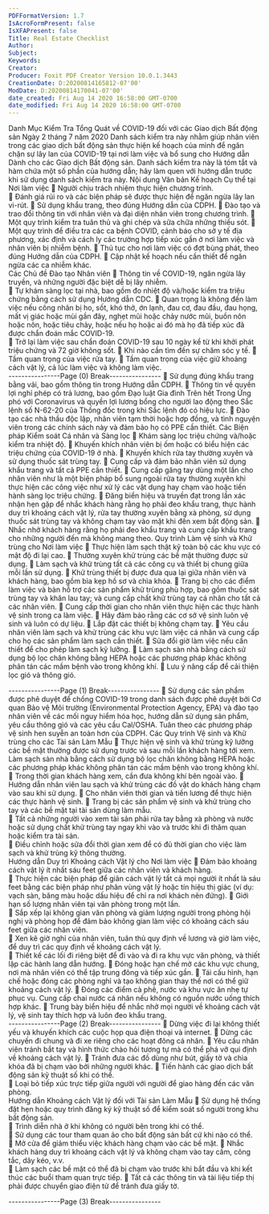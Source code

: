 ```yaml
---
PDFFormatVersion: 1.7
IsAcroFormPresent: false
IsXFAPresent: false
Title: Real Estate Checklist
Author: 
Subject: 
Keywords: 
Creator: 
Producer: Foxit PDF Creator Version 10.0.1.3443
CreationDate: D:20200814165812-07'00'
ModDate: D:20200814170041-07'00'
date_created: Fri Aug 14 2020 16:58:00 GMT-0700
date_modified: Fri Aug 14 2020 16:58:00 GMT-0700
---
```

 
Danh Mục Kiểm Tra Tổng Quát về COVID-19 
đối với các Giao dịch Bất động sản 
Ngày 2 tháng 7 năm 2020 
Danh sách kiểm tra này nhằm giúp nhân viên trong các giao dịch bất động sản thực hiện kế hoạch của 
mình để ngăn chặn sự lây lan của COVID-19 tại nơi làm việc và bổ sung cho Hướng dẫn Dành cho các 
Giao dịch Bất động sản. Danh sách kiểm tra này là tóm tắt và hàm chứa một số phần của hướng dẫn; hãy 
làm quen với hướng dẫn trước khi sử dụng danh sách kiểm tra này. 
Nội dung Văn bản Kế hoạch Cụ thể tại Nơi làm 
việc 
 Người chịu trách nhiệm thực hiện chương trình.  
 Đánh giá rủi ro và các biện pháp sẽ được thực hiện để ngăn ngừa lây lan vi-rút. 
 Sử dụng khẩu trang, theo đúng Hướng dẫn của CDPH. 
 Đào tạo và trao đổi thông tin với nhân viên và đại diện nhân viên trong chương trình. 
 Một quy trình kiểm tra tuân thủ và ghi chép và sữa chữa những thiếu sót. 
 Một quy trình để điều tra các ca bệnh COVID, cảnh báo cho sở y tế địa phương, xác định 
và cách ly các trường hợp tiếp xúc gần ở nơi làm việc và nhân viên bị nhiễm bệnh. 
 Thủ tục cho nơi làm việc có đợt bùng phát, theo đúng Hướng dẫn của CDPH. 
 Cập nhật kế hoạch nếu cần thiết để ngăn ngừa các ca nhiễm khác.    
Các Chủ đề Đào tạo Nhân viên 
 Thông tin về COVID-19, ngăn ngừa lây truyền, và những người đặc biệt dễ bị lây nhiễm.  
 Tự khám sàng lọc tại nhà, bao gồm đo nhiệt độ và/hoặc kiểm tra triệu chứng bằng cách 
sử dụng Hướng dẫn CDC. 
 Quan trọng là không đến làm việc nếu công nhân bị ho, sốt, khó thở, ớn lạnh, đau cơ, 
đau đầu, đau họng, mất vị giác hoặc mùi gần đây, nghẹt mũi hoặc chảy nước mũi, buồn 
nôn hoặc nôn, hoặc tiêu chảy, hoặc nếu họ hoặc ai đó mà họ đã tiếp xúc đã được chẩn 
đoán mắc COVID-19.  
 Trở lại làm việc sau chẩn đoán COVID-19 sau 10 ngày kể từ khi khởi phát triệu chứng và 
72 giờ không sốt. 
 Khi nào cần tìm đến sự chăm sóc y tế. 
 Tầm quan trọng của việc rửa tay. 
 Tầm quan trọng của việc giữ khoảng cách vật lý, cả lúc làm việc và không làm việc.  
----------------Page (0) Break----------------
 Sử dụng đúng khẩu trang bằng vải, bao gồm thông tin trong Hướng dẫn CDPH. 
 Thông tin về quyền lợi nghỉ phép có trả lương, bao gồm Đạo luật Gia đình Trên hết Trong 
Ứng phó với Coronavirus và quyền lợi lương bổng cho người lao động theo Sắc lệnh số 
N-62-20 của Thống đốc trong khi Sắc lệnh đó có hiệu lực. 
 Đào tạo các nhà thầu độc lập, nhân viên tạm thời hoặc hợp đồng, và tình nguyện viên 
trong các chính sách này và đảm bảo họ có PPE cần thiết. 
Các Biện pháp Kiểm soát Cá nhân và Sàng lọc 
 Khám sàng lọc triệu chứng và/hoặc kiểm tra nhiệt độ. 
 Khuyến khích nhân viên bị ốm hoặc có biểu hiện các triệu chứng của COVID-19 ở nhà. 
 Khuyến khích rửa tay thường xuyên và sử dụng thuốc sát trùng tay. 
 Cung cấp và đảm bảo nhân viên sử dụng khẩu trang và tất cả PPE cần thiết. 
 Cung cấp găng tay dùng một lần cho nhân viên như là một biện pháp bổ sung ngoài rửa 
tay thường xuyên khi thực hiện các công việc như xử lý các vật dụng hay chạm vào hoặc 
tiến hành sàng lọc triệu chứng. 
 Đăng biển hiệu và truyền đạt trong lần xác nhận hẹn gặp để nhắc khách hàng rằng họ 
phải đeo khẩu trang, thực hành duy trì khoảng cách vật lý, rửa tay thường xuyên bằng xà 
phòng, sử dụng thuốc sát trùng tay và không chạm tay vào mặt khi đến xem bất động 
sản. 
 Nhắc nhở khách hàng rằng họ phải đeo khẩu trang và cung cấp khẩu trang cho những 
người đến mà không mang theo. 
Quy trình Làm vệ sinh và Khử trùng cho Nơi làm 
việc 
 Thực hiện làm sạch thật kỹ toàn bộ các khu vực có mật độ đi lại cao. 
 Thường xuyên khử trùng các bề mặt thường được sử dụng. 
 Làm sạch và khử trùng tất cả các công cụ và thiết bị chung giữa mỗi lần sử dụng. 
 Khử trùng thiết bị được đưa qua lại giữa nhân viên và khách hàng, bao gồm bìa kẹp hồ 
sơ và chìa khóa. 
 Trang bị cho các điểm làm việc và bàn hỗ trợ các sản phẩm khử trùng phù hợp, bao gồm 
thuốc sát trùng tay và khăn lau tay; và cung cấp chất khử trùng tay cá nhân cho tất cả 
các nhân viên. 
 Cung cấp thời gian cho nhân viên thực hiện các thực hành vệ sinh trong ca làm việc. 
 Hãy đảm bảo rằng các cơ sở vệ sinh luôn vệ sinh và luôn có dự liệu. 
 Lắp đặt các thiết bị không chạm tay. 
 Yêu cầu nhân viên làm sạch và khử trùng các khu vực làm việc cá nhân và cung cấp cho 
họ các sản phẩm làm sạch cần thiết. 
 Sửa đổi giờ làm việc nếu cần thiết để cho phép làm sạch kỹ lưỡng. 
 Làm sạch sàn nhà bằng cách sử dụng bộ lọc chân không bằng HEPA hoặc các phương 
pháp khác không phân tán các mầm bệnh vào trong không khí. 
 Lưu ý nâng cấp để cải thiện lọc gió và thông gió. 
 
----------------Page (1) Break----------------
 Sử dụng các sản phẩm được phê duyệt để chống COVID-19 trong danh sách  được phê 
duyệt bởi Cơ quan Bảo vệ Môi trường (Environmental Protection Agency, EPA) và đào 
tạo nhân viên về các mối nguy hiểm hóa học, hướng dẫn sử dụng sản phẩm, yêu cầu 
thông gió và các yêu cầu Cal/OSHA. Tuân theo các phương pháp vệ sinh hen suyễn an 
toàn hơn của CDPH. 
Các Quy trình Vệ sinh và Khử trùng cho các Tài 
sản Làm Mẫu 
 Thực hiện vệ sinh và khử trùng kỹ lưỡng các bề mặt thường được sử dụng trước và sau 
mỗi lần khách hàng tới xem. Làm sạch sàn nhà bằng cách sử dụng bộ lọc chân không 
bằng HEPA hoặc các phương pháp khác không phân tán các mầm bệnh vào trong 
không khí. 
 Trong thời gian khách hàng xem, cần đưa không khí bên ngoài vào. 
 Hướng dẫn nhân viên lau sạch và khử trùng các đồ vật do khách hàng chạm vào sau khi 
sử dụng. 
 Cho nhân viên thời gian và tiền lương để thực hiện các thực hành vệ sinh. 
 Trang bị các sản phẩm vệ sinh và khử trùng cho tay và các bề mặt tại tài sản dùng làm 
mẫu.  
 Tất cả những người vào xem tài sản phải rửa tay bằng xà phòng và nước hoặc sử dụng 
chất khử trùng tay ngay khi vào và trước khi đi thăm quan hoặc kiểm tra tài sản.  
 Điều chỉnh hoặc sửa đổi thời gian xem để có đủ thời gian cho việc làm sạch và khử trùng 
kỹ thông thường.  
Hướng dẫn Duy trì Khoảng cách Vật lý cho Nơi 
làm việc 
 Đảm bảo khoảng cách vật lý ít nhất sáu feet giữa các nhân viên và khách hàng.  
 Thực hiện các biện pháp để giãn cách vật lý tất cả mọi người ít nhất là sáu feet bằng các 
biện pháp như phân vùng vật lý hoặc tín hiệu thị giác (ví dụ: vạch sàn, băng màu hoặc 
dấu hiệu để chỉ ra nơi khách nên đứng). 
 Giới hạn số lượng nhân viên tại văn phòng trong một lần.  
 Sắp xếp lại không gian văn phòng và giảm lượng người trong phòng hội nghị và phòng 
họp để đảm bảo không gian làm việc có khoảng cách sáu feet giữa các nhân viên.  
 Xen kẽ giờ nghỉ của nhân viên, tuân thủ quy định về lương và giờ làm việc, để duy trì các 
quy định về khoảng cách vật lý.   
 Thiết kế các lối đi riêng biệt để đi vào và đi ra khu vực văn phòng, và thiết lập các hành 
lang dẫn hướng. 
 Đóng hoặc hạn chế mở các khu vực chung, nơi mà nhân viên có thể tập trung đông và 
tiếp xúc gần. 
 Tái cấu hình, hạn chế hoặc đóng các phòng nghỉ và tạo không gian thay thế nơi có thể 
giữ khoảng cách vật lý. 
 Đóng các điểm cà phê, nước và khu vực ăn nhẹ tự phục vụ. Cung cấp chai nước cá 
nhân nếu không có nguồn nước uống thích hợp khác. 
 Trung bày biển hiệu để nhắc nhở mọi người về khoảng cách vật lý, vệ sinh tay thích hợp 
và luôn đeo khẩu trang.  
----------------Page (2) Break----------------
 Dừng việc đi lại không thiết yếu và khuyến khích các cuộc họp qua điện thoại và internet. 
 Dừng các chuyến đi chung và đi xe riêng cho các hoạt đông cá nhân. 
 Yêu cầu nhân viên tránh bắt tay và hình thức chào hỏi tương tự mà có thể phá vỡ qui 
định về khoảng cách vật lý. 
 Tránh đưa các đồ dùng như bút, giấy tờ và chìa khóa đã bị chạm vào bởi những người 
khác. 
 Tiến hành các giao dịch bất động sản kỹ thuật số khi có thể.   
 Loại bỏ tiếp xúc trực tiếp giữa người với người để giao hàng đến các văn phòng.  
Hướng dẫn Khoảng cách Vật lý đối với Tài sản 
Làm Mẫu 
 Sử dụng hệ thống đặt hẹn hoặc quy trình đăng ký kỹ thuật số để kiểm soát số người 
trong khu bất động sản.  
 Trình diễn nhà ở khi không có người bên trong khi có thể.  
 Sử dụng các tour tham quan ảo cho bất động sản bất cứ khi nào có thể.  
 Mở cửa để giảm thiểu việc khách hàng chạm vào các bề mặt. 
 Nhắc khách hàng duy trì khoảng cách vật lý và không chạm vào tay cầm, công tắc, dây 
kéo, v.v.  
 Làm sạch các bề mặt có thể đã bị chạm vào trước khi bắt đầu và khi kết thúc các buổi 
tham quan trực tiếp. 
 Tất cả các thông tin và tài liệu tiếp thị phải được chuyển giao điện tử để tránh đưa giấy 
tờ.  
 
----------------Page (3) Break----------------
